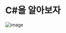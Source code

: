 # C#을 알아보자


![image](https://user-images.githubusercontent.com/47058441/71651088-51286900-2d5e-11ea-911e-74873c805e2c.png)




